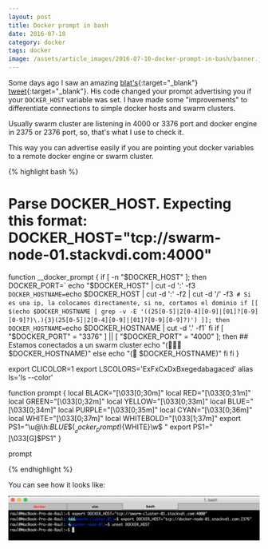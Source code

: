 ```yaml
---
layout: post
title: Docker prompt in bash
date: 2016-07-10
category: docker
tags: docker 
image: /assets/article_images/2016-07-10-docker-prompt-in-bash/banner.jpg
---
```

Some days ago I saw an amazing [blat's](https://twitter.com/ferblape){:target="_blank"} [tweet](https://twitter.com/ferblape/status/735073552127365120){:target="_blank"}. His code changed your prompt advertising you if your `DOCKER_HOST` variable was set. I have made some "improvements" to differentiate connections to simple docker hosts and swarm clusters. 

Usually swarm cluster are listening in 4000 or 3376 port and docker engine in 2375 or 2376 port, so, that's what I use to check it.

This way you can advertise easily if you are pointing yout docker variables to a remote docker engine or swarm cluster.

{% highlight bash %}
# Parse DOCKER_HOST. Expecting this format: DOCKER_HOST="tcp://swarm-node-01.stackvdi.com:4000"
function __docker_prompt {
  if [ -n "$DOCKER_HOST" ]; then
    DOCKER_PORT=` echo "$DOCKER_HOST" | cut -d ':' -f3 `
    DOCKER_HOSTNAME=`echo $DOCKER_HOST | cut -d ':' -f2 | cut -d '/' -f3`
    # Si es una ip, la colocamos directamente, si no, cortamos el dominio
    if [[ $(echo $DOCKER_HOSTNAME | grep -v -E '((25[0-5]|2[0-4][0-9]|[01]?[0-9][0-9]?)\.){3}(25[0-5]|2[0-4][0-9]|[01]?[0-9][0-9]?)') ]]; then
         DOCKER_HOSTNAME=`echo $DOCKER_HOSTNAME | cut -d '.' -f1`
    fi
    if [ "$DOCKER_PORT" = "3376" ] || [ "$DOCKER_PORT" = "4000" ]; then
       ## Estamos conectados a un swarm cluster
       echo "(🐳🐳🐳 $DOCKER_HOSTNAME)"
    else
       echo "(🐳 $DOCKER_HOSTNAME)"
    fi
  fi
}

export CLICOLOR=1
export LSCOLORS='ExFxCxDxBxegedabagaced'
alias ls='ls --color'

function prompt {
  local BLACK="\[\033[0;30m\]"
  local RED="\[\033[0;31m\]"
  local GREEN="\[\033[0;32m\]"
  local YELLOW="\[\033[0;33m\]"
  local BLUE="\[\033[0;34m\]"
  local PURPLE="\[\033[0;35m\]"
  local CYAN="\[\033[0;36m\]"
  local WHITE="\[\033[0;37m\]"
  local WHITEBOLD="\[\033[1;37m\]"
  export PS1="\u@\h:${BLUE}\$(__docker_prompt)${WHITE}\w$ "
  export PS1="\[\033[G\]$PS1"
}

prompt

{% endhighlight %}

You can see how it looks like:

![Screenshot](/assets/article_images/2016-07-10-docker-prompt-in-bash/docker-prompt.png)
